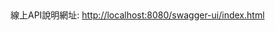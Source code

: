 ##
線上API說明網址: [http://localhost:8080/swagger-ui/index.html](http://localhost:8080/swagger-ui/index.html)
